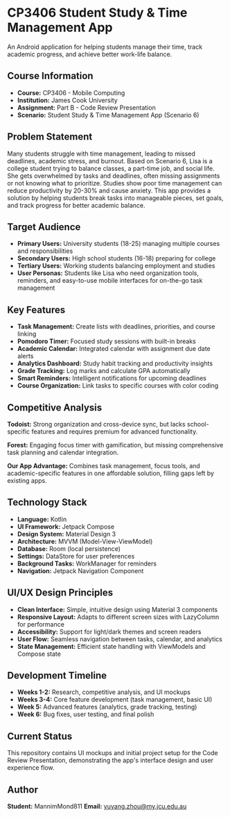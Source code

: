 # CP3406 Student Study & Time Management App

An Android application for helping students manage their time, track academic progress, and achieve better work-life balance.

## Course Information
- **Course:** CP3406 - Mobile Computing
- **Institution:** James Cook University
- **Assignment:** Part B - Code Review Presentation
- **Scenario:** Student Study & Time Management App (Scenario 6)

## Problem Statement
Many students struggle with time management, leading to missed deadlines, academic stress, and burnout. Based on Scenario 6, Lisa is a college student trying to balance classes, a part-time job, and social life. She gets overwhelmed by tasks and deadlines, often missing assignments or not knowing what to prioritize. Studies show poor time management can reduce productivity by 20-30% and cause anxiety. This app provides a solution by helping students break tasks into manageable pieces, set goals, and track progress for better academic balance.

## Target Audience
- **Primary Users:** University students (18-25) managing multiple courses and responsibilities
- **Secondary Users:** High school students (16-18) preparing for college
- **Tertiary Users:** Working students balancing employment and studies
- **User Personas:** Students like Lisa who need organization tools, reminders, and easy-to-use mobile interfaces for on-the-go task management

## Key Features
- **Task Management:** Create lists with deadlines, priorities, and course linking
- **Pomodoro Timer:** Focused study sessions with built-in breaks
- **Academic Calendar:** Integrated calendar with assignment due date alerts
- **Analytics Dashboard:** Study habit tracking and productivity insights
- **Grade Tracking:** Log marks and calculate GPA automatically
- **Smart Reminders:** Intelligent notifications for upcoming deadlines
- **Course Organization:** Link tasks to specific courses with color coding

## Competitive Analysis
**Todoist:** Strong organization and cross-device sync, but lacks school-specific features and requires premium for advanced functionality.

**Forest:** Engaging focus timer with gamification, but missing comprehensive task planning and calendar integration.

**Our App Advantage:** Combines task management, focus tools, and academic-specific features in one affordable solution, filling gaps left by existing apps.

## Technology Stack
- **Language:** Kotlin
- **UI Framework:** Jetpack Compose
- **Design System:** Material Design 3
- **Architecture:** MVVM (Model-View-ViewModel)
- **Database:** Room (local persistence)
- **Settings:** DataStore for user preferences
- **Background Tasks:** WorkManager for reminders
- **Navigation:** Jetpack Navigation Component

## UI/UX Design Principles
- **Clean Interface:** Simple, intuitive design using Material 3 components
- **Responsive Layout:** Adapts to different screen sizes with LazyColumn for performance
- **Accessibility:** Support for light/dark themes and screen readers
- **User Flow:** Seamless navigation between tasks, calendar, and analytics
- **State Management:** Efficient state handling with ViewModels and Compose state

## Development Timeline
- **Weeks 1-2:** Research, competitive analysis, and UI mockups
- **Weeks 3-4:** Core feature development (task management, basic UI)
- **Week 5:** Advanced features (analytics, grade tracking, testing)
- **Week 6:** Bug fixes, user testing, and final polish

## Current Status
This repository contains UI mockups and initial project setup for the Code Review Presentation, demonstrating the app's interface design and user experience flow.

## Author
**Student:** MannimMond811
**Email:** yuyang.zhou@my.jcu.edu.au
